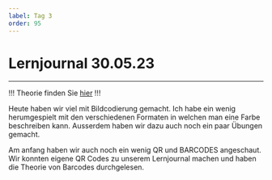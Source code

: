 ```yaml
---
label: Tag 3
order: 95
---
```


# Lernjournal 30.05.23
---

!!!
Theorie finden Sie [hier](../theorie/3)
!!!

Heute haben wir viel mit Bildcodierung gemacht. Ich habe ein wenig herumgespielt mit den verschiedenen Formaten in welchen man eine Farbe beschreiben kann. Ausserdem haben wir dazu auch noch ein paar Übungen gemacht. 

Am anfang haben wir auch noch ein wenig QR und BARCODES angeschaut. Wir konnten eigene QR Codes zu unserem Lernjournal machen und haben die Theorie von Barcodes durchgelesen. 